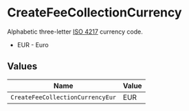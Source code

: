 # CreateFeeCollectionCurrency

Alphabetic three-letter [ISO 4217](https://en.wikipedia.org/wiki/ISO_4217) currency code.
* EUR - Euro


## Values

| Name                             | Value                            |
| -------------------------------- | -------------------------------- |
| `CreateFeeCollectionCurrencyEur` | EUR                              |